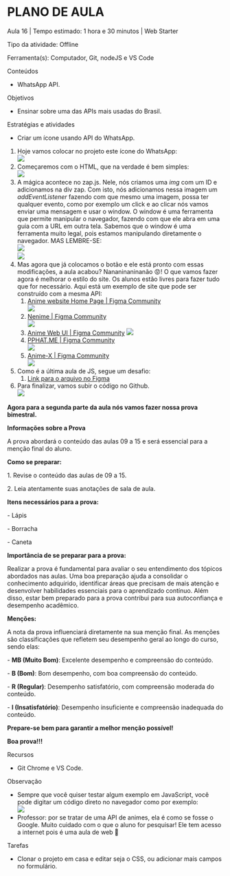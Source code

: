 # __PLANO DE AULA__

Aula 16 | Tempo estimado: 1 hora e 30 minutos | Web Starter

Tipo da atividade: Offline

Ferramenta\(s\): Computador, Git, nodeJS e VS Code

Conteúdos

- WhatsApp API\.

Objetivos

- Ensinar sobre uma das APIs mais usadas do Brasil\.

Estratégias e atividades

- Criar um ícone usando API do WhatsApp\.

1. Hoje vamos colocar no projeto este ícone do WhatsApp:  
![](https://raw.githubusercontent.com/YanBarbosaLouzada/docx-to-md/master/imagens/img_1758130601700702100.png)
2. Começaremos com o HTML, que na verdade é bem simples:  
![](https://raw.githubusercontent.com/YanBarbosaLouzada/docx-to-md/master/imagens/img_1758130601702670400.png)
3. A mágica acontece no zap\.js\. Nele, nós criamos uma *img* com um ID e adicionamos na div zap\. Com isto, nós adicionamos nessa imagem um *addEventListener* fazendo com que mesmo uma imagem, possa ter qualquer evento, como por exemplo um click e ao clicar nós vamos enviar uma mensagem e usar o window\. O window é uma ferramenta que permite manipular o navegador, fazendo com que ele abra em uma guia com a URL em outra tela\. Sabemos que o window é uma ferramenta muito legal, pois estamos manipulando diretamente o navegador\. MAS LEMBRE\-SE:  
![](https://raw.githubusercontent.com/YanBarbosaLouzada/docx-to-md/master/imagens/img_1758130601704820600.png)   
![](https://raw.githubusercontent.com/YanBarbosaLouzada/docx-to-md/master/imagens/img_1758130601710820200.png)
4. Mas agora que já colocamos o botão e ele está pronto com essas modificações, a aula acabou? Nananinaninanão 😡\! O que vamos fazer agora é melhorar o estilo do site\. Os alunos estão livres para fazer tudo que for necessário\. Aqui está um exemplo de site que pode ser construído com a mesma API:
	1. [Anime website Home Page | Figma Community](https://www.figma.com/community/file/1197449556452950412)   
![](https://raw.githubusercontent.com/YanBarbosaLouzada/docx-to-md/master/imagens/img_1758130601712818900.png)
	2. [Nenime | Figma Community](https://www.figma.com/community/file/1183313701396768714)   
![](https://raw.githubusercontent.com/YanBarbosaLouzada/docx-to-md/master/imagens/img_1758130601717820400.png)
	3.  [Anime Web UI | Figma Community](https://www.figma.com/community/file/1176615565780426149) ![](https://raw.githubusercontent.com/YanBarbosaLouzada/docx-to-md/master/imagens/img_1758130601724168500.png)
	4. [PPHAT\.ME | Figma Community](https://www.figma.com/community/file/1204101602338843537)  
![](https://raw.githubusercontent.com/YanBarbosaLouzada/docx-to-md/master/imagens/img_1758130601729169000.png)
	5. [Anime\-X | Figma Community](https://www.figma.com/community/file/1213787065399935754)  
![](https://raw.githubusercontent.com/YanBarbosaLouzada/docx-to-md/master/imagens/img_1758130601733313300.png)
5. Como é a última aula de JS, segue um desafio:
	1. [Link para o arquivo no Figma](https://www.figma.com/file/GmTTbWNugwRtrs4JHD0ukZ/Desafio%3A-Instant-Do-(Community)?type=design&node-id=0-1&mode=design&t=bt97TSL6r0sasaHP-0) 
6. Para finalizar, vamos subir o código no Github\.  
![](https://raw.githubusercontent.com/YanBarbosaLouzada/docx-to-md/master/imagens/img_1758130601741314300.png)

__Agora para a segunda parte da aula nós vamos fazer nossa prova bimestral\.__

__Informações sobre a Prova__

A prova abordará o conteúdo das aulas 09 a 15 e será essencial para a menção final do aluno\.

__Como se preparar:__

1\. Revise o conteúdo das aulas de 09 a 15\.

2\. Leia atentamente suas anotações de sala de aula\.

__Itens necessários para a prova:__

\- Lápis

\- Borracha

\- Caneta

__Importância de se preparar para a prova:__

Realizar a prova é fundamental para avaliar o seu entendimento dos tópicos abordados nas aulas\. Uma boa preparação ajuda a consolidar o conhecimento adquirido, identificar áreas que precisam de mais atenção e desenvolver habilidades essenciais para o aprendizado contínuo\. Além disso, estar bem preparado para a prova contribui para sua autoconfiança e desempenho acadêmico\.

__Menções:__

A nota da prova influenciará diretamente na sua menção final\. As menções são classificações que refletem seu desempenho geral ao longo do curso, sendo elas:

\- __MB \(Muito Bom\)__: Excelente desempenho e compreensão do conteúdo\.

\- __B \(Bom\)__: Bom desempenho, com boa compreensão do conteúdo\.

\- __R \(Regular\)__: Desempenho satisfatório, com compreensão moderada do conteúdo\.

\- __I \(Insatisfatório\)__: Desempenho insuficiente e compreensão inadequada do conteúdo\.

__Prepare\-se bem para garantir a melhor menção possível\!__

__Boa prova\!\!\!__

Recursos

- Git Chrome e VS Code\.

Observação

- Sempre que você quiser testar algum exemplo em JavaScript, você pode digitar um código direto no navegador como por exemplo:  
![](https://raw.githubusercontent.com/YanBarbosaLouzada/docx-to-md/master/imagens/img_1758130601746486100.png)
- Professor: por se tratar de uma API de animes, ela é como se fosse o Google\. Muito cuidado com o que o aluno for pesquisar\! Ele tem acesso a internet pois é uma aula de web 🙂

Tarefas

- Clonar o projeto em casa e editar seja o CSS, ou adicionar mais campos no formulário\.

